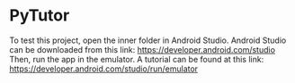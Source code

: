 # PyTutor
To test this project, open the inner folder in Android Studio. Android Studio can be downloaded from this link: https://developer.android.com/studio
Then, run the app in the emulator. A tutorial can be found at this link: https://developer.android.com/studio/run/emulator
